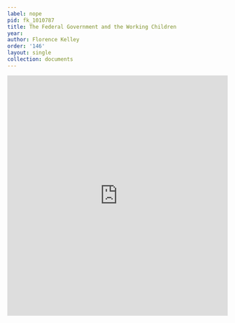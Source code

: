 ```yaml
---
label: nope
pid: fk_1010787
title: The Federal Government and the Working Children
year:
author: Florence Kelley
order: '146'
layout: single
collection: documents
---
```

<iframe src="https://northwestern.app.box.com/embed/s/gfh0h72g4bqsiwmvlmxqypzf3og4yjb5?sortColumn=date&view=list" width="100%" height="550" frameborder="0" allowfullscreen webkitallowfullscreen msallowfullscreen></iframe>
